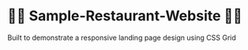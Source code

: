 # 🍜🍔 Sample-Restaurant-Website 🍝🍹

Built to demonstrate a responsive landing page design using CSS Grid
